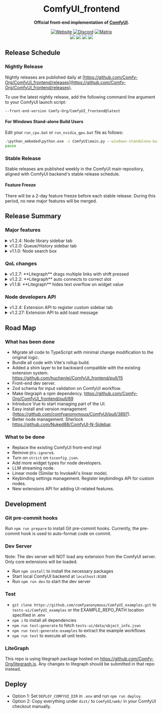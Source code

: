 <div align="center">

# ComfyUI_frontend

**Official front-end implementation of [ComfyUI](https://github.com/comfyanonymous/ComfyUI).**

[![Website][website-shield]][website-url]
[![Discord][discord-shield]][discord-url]
[![Matrix][matrix-shield]][matrix-url]
<br>
[![][github-release-shield]][github-release-link]
[![][github-release-date-shield]][github-release-link]
[![][github-downloads-shield]][github-downloads-link]
[![][github-downloads-latest-shield]][github-downloads-link]


[github-release-shield]: https://img.shields.io/github/v/release/Comfy-Org/ComfyUI_frontend?style=flat&sort=semver
[github-release-link]: https://github.com/Comfy-Org/ComfyUI_frontend/releases
[github-release-date-shield]: https://img.shields.io/github/release-date/Comfy-Org/ComfyUI_frontend?style=flat
[github-downloads-shield]: https://img.shields.io/github/downloads/Comfy-Org/ComfyUI_frontend/total?style=flat
[github-downloads-latest-shield]: https://img.shields.io/github/downloads/Comfy-Org/ComfyUI_frontend/latest/total?style=flat&label=downloads%40latest
[github-downloads-link]: https://github.com/Comfy-Org/ComfyUI_frontend/releases
[matrix-shield]: https://img.shields.io/badge/Matrix-000000?style=flat&logo=matrix&logoColor=white
[matrix-url]: https://app.element.io/#/room/%23comfyui_space%3Amatrix.org
[website-shield]: https://img.shields.io/badge/ComfyOrg-4285F4?style=flat
[website-url]: https://www.comfy.org/
[discord-shield]: https://img.shields.io/discord/1218270712402415686?style=flat&logo=discord&logoColor=white&label=Discord
[discord-url]: https://www.comfy.org/discord

</div>

## Release Schedule

### Nightly Release

Nightly releases are published daily at [https://github.com/Comfy-Org/ComfyUI_frontend/releases](https://github.com/Comfy-Org/ComfyUI_frontend/releases). 

To use the latest nightly release, add the following command line argument to your ComfyUI launch script:

```
--front-end-version Comfy-Org/ComfyUI_frontend@latest
```

#### For Windows Stand-alone Build Users

Edit your `run_cpu.bat` or `run_nvidia_gpu.bat` file as follows:

```bat
.\python_embeded\python.exe -s ComfyUI\main.py --windows-standalone-build --front-end-version Comfy-Org/ComfyUI_frontend@latest
pause
```

### Stable Release

Stable releases are published weekly in the ComfyUI main repository, aligned with ComfyUI backend's stable release schedule.

#### Feature Freeze

There will be a 2-day feature freeze before each stable release. During this period, no new major features will be merged.

## Release Summary

### Major features

<details>
  <summary>v1.2.4: Node library sidebar tab</summary>

  #### Drag & Drop
https://github.com/user-attachments/assets/853e20b7-bc0e-49c9-bbce-a2ba7566f92f

  #### Filter
https://github.com/user-attachments/assets/4bbca3ee-318f-4cf0-be32-a5a5541066cf
</details>

<details>
  <summary>v1.2.0: Queue/History sidebar tab</summary>

  https://github.com/user-attachments/assets/86e264fe-4d26-4f07-aa9a-83bdd2d02b8f
</details>

<details>
  <summary>v1.1.0: Node search box</summary>

  #### Fuzzy search & Node preview
  ![image](https://github.com/user-attachments/assets/94733e32-ea4e-4a9c-b321-c1a05db48709)

  #### Release link with shift
  https://github.com/user-attachments/assets/a1b2b5c3-10d1-4256-b620-345de6858f25
</details>

### QoL changes

<details>
  <summary>v1.2.7: **Litegraph** drags multiple links with shift pressed</summary>

https://github.com/user-attachments/assets/68826715-bb55-4b2a-be6e-675cfc424afe

https://github.com/user-attachments/assets/c142c43f-2fe9-4030-8196-b3bfd4c6977d

</details>

<details>
  <summary>v1.2.2: **Litegraph** auto connects to correct slot</summary>

  #### Before
  https://github.com/user-attachments/assets/c253f778-82d5-4e6f-aec0-ea2ccf421651

  #### After
  https://github.com/user-attachments/assets/b6360ac0-f0d2-447c-9daa-8a2e20c0dc1d
</details>

<details>
  <summary>v1.1.8: **Litegraph** hides text overflow on widget value</summary>

  https://github.com/user-attachments/assets/5696a89d-4a47-4fcc-9e8c-71e1264943f2
</details>

### Node developers API
<details>
  <summary>v1.2.4: Extension API to register custom sidebar tab</summary>

  Extensions now can call the following API to register a sidebar tab.

```js
  app.extensionManager.registerSidebarTab({
    id: "search",
    icon: "pi pi-search",
    title: "search",
    tooltip: "search",
    type: "custom",
    render: (el) => {
      el.innerHTML = "<div>Custom search tab</div>";
    },
  });
```

The list of supported icons can be found here: <https://primevue.org/icons/#list>

We will support custom icons later.

![image](https://github.com/user-attachments/assets/7bff028a-bf91-4cab-bf97-55c243b3f5e0)
</details>

<details>
  <summary>v1.2.27: Extension API to add toast message</summary>

  Extensions can call the following API to add toast messages.

```js
  app.extensionManager.toast.add({
    severity: 'info',
    summary: 'Loaded!',
    detail: 'Extension loaded!'
  })
```

![image](https://github.com/user-attachments/assets/de02cd7e-cd81-43d1-a0b0-bccef92ff487)
</details>

## Road Map

### What has been done

- Migrate all code to TypeScript with minimal change modification to the original logic.
- Bundle all code with Vite's rollup build.
- Added a shim layer to be backward compatible with the existing extension system. <https://github.com/huchenlei/ComfyUI_frontend/pull/15>
- Front-end dev server.
- Zod schema for input validation on ComfyUI workflow.
- Make litegraph a npm dependency. <https://github.com/Comfy-Org/ComfyUI_frontend/pull/89>
- Introduce Vue to start managing part of the UI.
- Easy install and version management (<https://github.com/comfyanonymous/ComfyUI/pull/3897>).
- Better node management. Sherlock <https://github.com/Nuked88/ComfyUI-N-Sidebar>.


### What to be done

- Replace the existing ComfyUI front-end impl
- Remove `@ts-ignore`s.
- Turn on `strict` on `tsconfig.json`.
- Add more widget types for node developers.
- LLM streaming node.
- Linear mode (Similar to InvokeAI's linear mode).
- Keybinding settings management. Register keybindings API for custom nodes.
- New extensions API for adding UI-related features.

## Development

### Git pre-commit hooks

Run `npm run prepare` to install Git pre-commit hooks. Currently, the pre-commit
hook is used to auto-format code on commit.

### Dev Server

Note: The dev server will NOT load any extension from the ComfyUI server. Only
core extensions will be loaded.

- Run `npm install` to install the necessary packages
- Start local ComfyUI backend at `localhost:8188`
- Run `npm run dev` to start the dev server

### Test

- `git clone https://github.com/comfyanonymous/ComfyUI_examples.git` to `tests-ui/ComfyUI_examples` or the EXAMPLE_REPO_PATH location specified in .env
- `npm i` to install all dependencies
- `npm run test:generate` to fetch `tests-ui/data/object_info.json`
- `npm run test:generate:examples` to extract the example workflows
- `npm run test` to execute all unit tests.

### LiteGraph

This repo is using litegraph package hosted on https://github.com/Comfy-Org/litegraph.js. Any changes to litegraph should be submitted in that repo instead.

## Deploy

- Option 1: Set `DEPLOY_COMFYUI_DIR` in `.env` and run `npm run deploy`.
- Option 2: Copy everything under `dist/` to `ComfyUI/web/` in your ComfyUI checkout manually.
